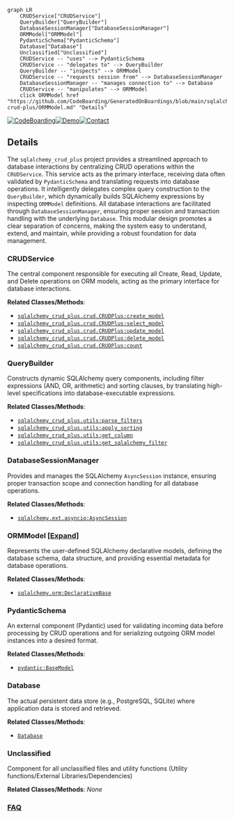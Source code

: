 ```mermaid
graph LR
    CRUDService["CRUDService"]
    QueryBuilder["QueryBuilder"]
    DatabaseSessionManager["DatabaseSessionManager"]
    ORMModel["ORMModel"]
    PydanticSchema["PydanticSchema"]
    Database["Database"]
    Unclassified["Unclassified"]
    CRUDService -- "uses" --> PydanticSchema
    CRUDService -- "delegates to" --> QueryBuilder
    QueryBuilder -- "inspects" --> ORMModel
    CRUDService -- "requests session from" --> DatabaseSessionManager
    DatabaseSessionManager -- "manages connection to" --> Database
    CRUDService -- "manipulates" --> ORMModel
    click ORMModel href "https://github.com/CodeBoarding/GeneratedOnBoardings/blob/main/sqlalchemy-crud-plus/ORMModel.md" "Details"
```

[![CodeBoarding](https://img.shields.io/badge/Generated%20by-CodeBoarding-9cf?style=flat-square)](https://github.com/CodeBoarding/CodeBoarding)[![Demo](https://img.shields.io/badge/Try%20our-Demo-blue?style=flat-square)](https://www.codeboarding.org/diagrams)[![Contact](https://img.shields.io/badge/Contact%20us%20-%20contact@codeboarding.org-lightgrey?style=flat-square)](mailto:contact@codeboarding.org)

## Details

The `sqlalchemy_crud_plus` project provides a streamlined approach to database interactions by centralizing CRUD operations within the `CRUDService`. This service acts as the primary interface, receiving data often validated by `PydanticSchema` and translating requests into database operations. It intelligently delegates complex query construction to the `QueryBuilder`, which dynamically builds SQLAlchemy expressions by inspecting `ORMModel` definitions. All database interactions are facilitated through `DatabaseSessionManager`, ensuring proper session and transaction handling with the underlying `Database`. This modular design promotes a clear separation of concerns, making the system easy to understand, extend, and maintain, while providing a robust foundation for data management.

### CRUDService
The central component responsible for executing all Create, Read, Update, and Delete operations on ORM models, acting as the primary interface for database interactions.


**Related Classes/Methods**:

- <a href="https://github.com/fastapi-practices/sqlalchemy-crud-plus/blob/mastersqlalchemy_crud_plus/crud.py" target="_blank" rel="noopener noreferrer">`sqlalchemy_crud_plus.crud.CRUDPlus:create_model`</a>
- <a href="https://github.com/fastapi-practices/sqlalchemy-crud-plus/blob/mastersqlalchemy_crud_plus/crud.py" target="_blank" rel="noopener noreferrer">`sqlalchemy_crud_plus.crud.CRUDPlus:select_model`</a>
- <a href="https://github.com/fastapi-practices/sqlalchemy-crud-plus/blob/mastersqlalchemy_crud_plus/crud.py" target="_blank" rel="noopener noreferrer">`sqlalchemy_crud_plus.crud.CRUDPlus:update_model`</a>
- <a href="https://github.com/fastapi-practices/sqlalchemy-crud-plus/blob/mastersqlalchemy_crud_plus/crud.py" target="_blank" rel="noopener noreferrer">`sqlalchemy_crud_plus.crud.CRUDPlus:delete_model`</a>
- <a href="https://github.com/fastapi-practices/sqlalchemy-crud-plus/blob/mastersqlalchemy_crud_plus/crud.py" target="_blank" rel="noopener noreferrer">`sqlalchemy_crud_plus.crud.CRUDPlus:count`</a>


### QueryBuilder
Constructs dynamic SQLAlchemy query components, including filter expressions (AND, OR, arithmetic) and sorting clauses, by translating high-level specifications into database-executable expressions.


**Related Classes/Methods**:

- <a href="https://github.com/fastapi-practices/sqlalchemy-crud-plus/blob/mastersqlalchemy_crud_plus/utils.py" target="_blank" rel="noopener noreferrer">`sqlalchemy_crud_plus.utils:parse_filters`</a>
- <a href="https://github.com/fastapi-practices/sqlalchemy-crud-plus/blob/mastersqlalchemy_crud_plus/utils.py" target="_blank" rel="noopener noreferrer">`sqlalchemy_crud_plus.utils:apply_sorting`</a>
- <a href="https://github.com/fastapi-practices/sqlalchemy-crud-plus/blob/mastersqlalchemy_crud_plus/utils.py" target="_blank" rel="noopener noreferrer">`sqlalchemy_crud_plus.utils:get_column`</a>
- <a href="https://github.com/fastapi-practices/sqlalchemy-crud-plus/blob/mastersqlalchemy_crud_plus/utils.py" target="_blank" rel="noopener noreferrer">`sqlalchemy_crud_plus.utils:get_sqlalchemy_filter`</a>


### DatabaseSessionManager
Provides and manages the SQLAlchemy `AsyncSession` instance, ensuring proper transaction scope and connection handling for all database operations.


**Related Classes/Methods**:

- <a href="https://github.com/fastapi-practices/sqlalchemy-crud-plus/blob/master." target="_blank" rel="noopener noreferrer">`sqlalchemy.ext.asyncio:AsyncSession`</a>


### ORMModel [[Expand]](./ORMModel.md)
Represents the user-defined SQLAlchemy declarative models, defining the database schema, data structure, and providing essential metadata for database operations.


**Related Classes/Methods**:

- <a href="https://github.com/fastapi-practices/sqlalchemy-crud-plus/blob/master." target="_blank" rel="noopener noreferrer">`sqlalchemy.orm:DeclarativeBase`</a>


### PydanticSchema
An external component (Pydantic) used for validating incoming data before processing by CRUD operations and for serializing outgoing ORM model instances into a desired format.


**Related Classes/Methods**:

- <a href="https://github.com/fastapi-practices/sqlalchemy-crud-plus/blob/master." target="_blank" rel="noopener noreferrer">`pydantic:BaseModel`</a>


### Database
The actual persistent data store (e.g., PostgreSQL, SQLite) where application data is stored and retrieved.


**Related Classes/Methods**:

- <a href="https://github.com/fastapi-practices/sqlalchemy-crud-plus/blob/master." target="_blank" rel="noopener noreferrer">`Database`</a>


### Unclassified
Component for all unclassified files and utility functions (Utility functions/External Libraries/Dependencies)


**Related Classes/Methods**: _None_



### [FAQ](https://github.com/CodeBoarding/GeneratedOnBoardings/tree/main?tab=readme-ov-file#faq)